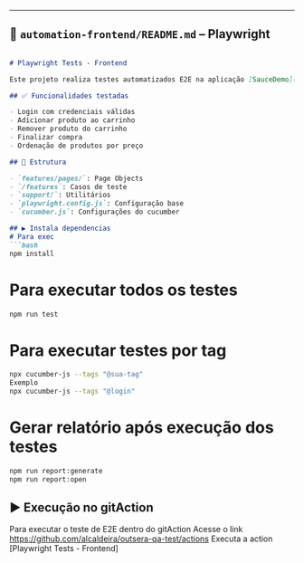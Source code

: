 
---
## 📄 `automation-frontend/README.md` – Playwright
```markdown

# Playwright Tests - Frontend

Este projeto realiza testes automatizados E2E na aplicação [SauceDemo](https://www.saucedemo.com).

## ✅ Funcionalidades testadas

- Login com credenciais válidas
- Adicionar produto ao carrinho
- Remover produto do carrinho
- Finalizar compra
- Ordenação de produtos por preço

## 📁 Estrutura

- `features/pages/`: Page Objects
- `/features`: Casos de teste
- `support/`: Utilitários
- `playwright.config.js`: Configuração base
- `cucumber.js`: Configurações do cucumber

## ▶️ Instala dependencias 
# Para exec
```bash
npm install
```

# Para executar todos os testes
```bash
npm run test
```

# Para executar testes por tag
```bash
npx cucumber-js --tags "@sua-tag"
Exemplo
npx cucumber-js --tags "@login"  
```

# Gerar relatório após execução dos testes
```bash
npm run report:generate
npm run report:open
```

## ▶️ Execução no gitAction
Para executar o teste de E2E dentro do gitAction 
Acesse o link https://github.com/alcaldeira/outsera-qa-test/actions
Executa a action [Playwright Tests - Frontend]
